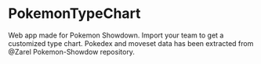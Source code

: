 # PokemonTypeChart
Web app made for Pokemon Showdown. Import your team to get a customized type chart.
Pokedex and moveset data has been extracted from @Zarel Pokemon-Showdow repository.
